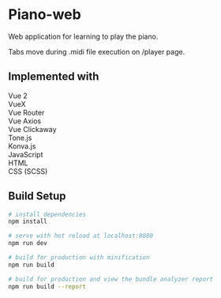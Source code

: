 # Piano-web
Web application for learning to play the piano.

Tabs move during .midi file execution on /player page.

## Implemented with
Vue 2 \
VueX \
Vue Router \
Vue Axios \
Vue Clickaway \
Tone.js \
Konva.js \
JavaScript \
HTML \
CSS (SCSS)

## Build Setup

``` bash
# install dependencies
npm install

# serve with hot reload at localhost:8080
npm run dev

# build for production with minification
npm run build

# build for production and view the bundle analyzer report
npm run build --report
```
